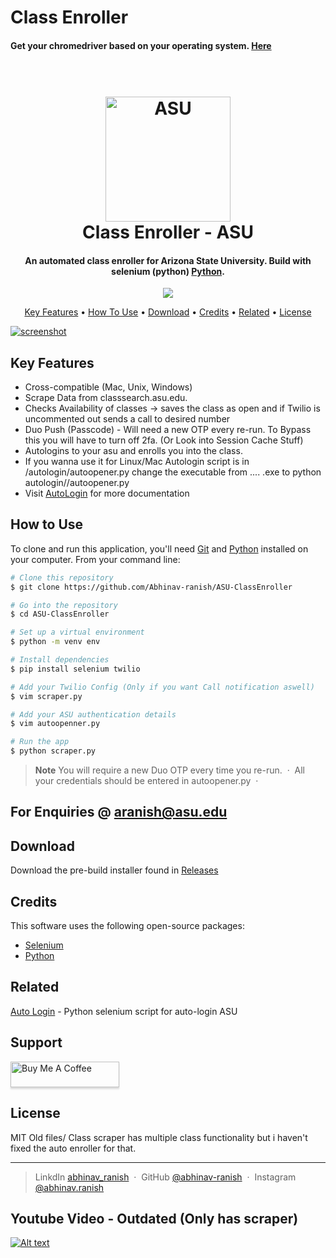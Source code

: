 # Class Enroller

#### Get your chromedriver based on your operating system. [Here](https://googlechromelabs.github.io/chrome-for-testing) </a>


<h1 align="center">
  <br>
  <a href="https://github.com/Abhinav-ranish/ASU-Selenium-ClassEnroller"><img src="https://raw.githubusercontent.com/Abhinav-ranish/ASU-Autologin/main/asu.ico" alt="ASU" width="200"></a>
  <br>
  Class Enroller - ASU
  <br>
</h1>

<h4 align="center">An automated class enroller for Arizona State University. Build with selenium (python) <a href="https://www.python.org/" target="_blank">Python</a>.</h4>

<p align="center">
  <a href="https://www.paypal.me/aranish911">
    <img src="https://img.shields.io/badge/$-donate-ff69b4.svg?maxAge=2592000&amp;style=flat">
  </a>
</p>

<p align="center">
  <a href="#key-features">Key Features</a> •
  <a href="#how-to-use">How To Use</a> •
  <a href="#download">Download</a> •
  <a href="#credits">Credits</a> •
  <a href="#related">Related</a> •
  <a href="#license">License</a>
</p>

[![screenshot](https://img.youtube.com/vi/SxLpP7ES3-o/0.jpg)](https://youtu.be/SxLpP7ES3-o)

## Key Features
* Cross-compatible (Mac, Unix, Windows)
* Scrape Data from classsearch.asu.edu.
* Checks Availability of classes -> saves the class as open and if Twilio is uncommented out sends a call to desired number
* Duo Push (Passcode) - Will need a new OTP every re-run. To Bypass this you will have to turn off 2fa. (Or Look into Session Cache Stuff)
* Autologins to your asu and enrolls you into the class.
* If you wanna use it for Linux/Mac Autologin script is in /autologin/autoopener.py change the executable from .... .exe to python autologin//autoopener.py
* Visit [AutoLogin](https://github.com/Abhinav-ranish/ASU-Autologin) for more documentation

## How to Use
To clone and run this application, you'll need [Git](https://git-scm.com) and [Python](https://www.python.org/) installed on your computer. From your command line:

```bash
# Clone this repository
$ git clone https://github.com/Abhinav-ranish/ASU-ClassEnroller

# Go into the repository
$ cd ASU-ClassEnroller

# Set up a virtual environment
$ python -m venv env

# Install dependencies
$ pip install selenium twilio

# Add your Twilio Config (Only if you want Call notification aswell)
$ vim scraper.py 

# Add your ASU authentication details 
$ vim autoopenner.py

# Run the app
$ python scraper.py
```

> **Note**
> You will require a new Duo OTP every time you re-run.  &nbsp;&middot;&nbsp;
> All your credentials should be entered in autoopener.py  &nbsp;&middot;&nbsp;



## For Enquiries @ aranish@asu.edu 

## Download

Download the pre-build installer found in [Releases](https://github.com/Abhinav-ranish/Selenium-ClassEnroller/releases)


## Credits

This software uses the following open-source packages:

- [Selenium](https://www.selenium.dev/documentation/)
- [Python](https://www.python.org/downloads/)

## Related

[Auto Login](https://github.com/Abhinav-ranish/ASU-Autologin) - Python selenium script for auto-login ASU

## Support

<a href="https://paypal.me/aranish911" target="_blank"><img src="https://www.buymeacoffee.com/assets/img/custom_images/purple_img.png" alt="Buy Me A Coffee" style="height: 41px !important;width: 174px !important;box-shadow: 0px 3px 2px 0px rgba(190, 190, 190, 0.5) !important;-webkit-box-shadow: 0px 3px 2px 0px rgba(190, 190, 190, 0.5) !important;" ></a>


## License

MIT
Old files/ Class scraper has multiple class functionality but i haven't fixed the auto enroller for that.

---

> LinkdIn [abhinav_ranish](https://www.linkedin.com/in/abhinavranish/) &nbsp;&middot;&nbsp;
> GitHub [@abhinav-ranish](https://github.com/abhinav-ranish) &nbsp;&middot;&nbsp;
> Instagram [@abhinav.ranish](https://instagram.com/abhinav.ranish)



## Youtube Video - Outdated (Only has scraper)
[![Alt text](https://img.youtube.com/vi/Rb7f3m1Acos/0.jpg)](https://youtu.be/Rb7f3m1Acos)
